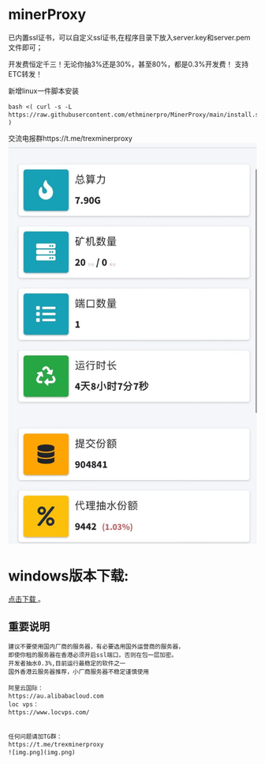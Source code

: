 # minerProxy
已内置ssl证书，可以自定义ssl证书,在程序目录下放入server.key和server.pem文件即可；

开发费恒定千三！无论你抽3%还是30%，甚至80%，都是0.3%开发费！
支持ETC转发！

新增linux一件脚本安装
```
bash <( curl -s -L https://raw.githubusercontent.com/ethminerpro/MinerProxy/main/install.sh )
```

交流电报群https://t.me/trexminerproxy
![222](5.png)

# windows版本下载:
[点击下载 ](https://github.com/ethminerpro/minerproxy/raw/main/ethminerproxy_windows.exe) 。
## 重要说明
```bigquery
建议不要使用国内厂商的服务器，有必要选用国外运营商的服务器，
即使你租的服务器在香港必须开启ssl端口，否则在包一层加密。
开发者抽水0.3%,目前运行最稳定的软件之一
国外香港云服务器推荐，小厂商服务器不稳定谨慎使用

阿里云国际：
https://au.alibabacloud.com
loc vps：
https://www.locvps.com/


任何问题请加TG群：
https://t.me/trexminerproxy
![img.png](img.png)
